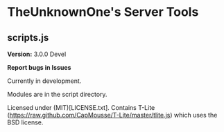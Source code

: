 ﻿# TheUnknownOne's Server Tools

## scripts.js
<b>Version:</b> 3.0.0 Devel

**Report bugs in Issues**

Currently in development.

Modules are in the script directory.

Licensed under (MIT)[LICENSE.txt]. Contains T-Lite (https://raw.github.com/CapMousse/T-Lite/master/tlite.js) which uses the BSD license.
